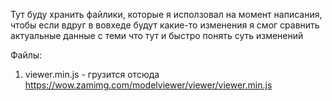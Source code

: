Тут буду хранить файлики, которые я исползовал на момент написания, чтобы если вдруг в вовхеде будут какие-то изменения я смог сравнить актуальные данные с теми что тут и быстро понять суть изменений

Файлы:
1) viewer.min.js - грузится отсюда https://wow.zamimg.com/modelviewer/viewer/viewer.min.js